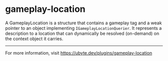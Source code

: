 # gameplay-location

A GameplayLocation is a structure that contains a gameplay tag and a weak pointer to an object implementing <code>IGameplayLocationQuerier</code>. It represents a description to a location that can dynamically be resolved (on-demand) on the context object it carries.

---
For more information, visit https://ubyte.dev/plugins/gameplay-location
